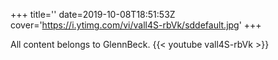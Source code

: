 +++
title=''
date=2019-10-08T18:51:53Z
cover='https://i.ytimg.com/vi/vall4S-rbVk/sddefault.jpg'
+++

All content belongs to GlennBeck.
{{< youtube vall4S-rbVk >}}
